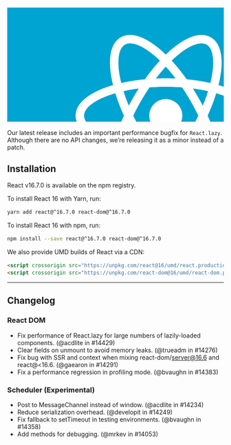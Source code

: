 ![React logo][react]

Our latest release includes an important performance bugfix for `React.lazy`. Although there are no API changes, we’re releasing it as a minor instead of a patch.

## Installation

React v16.7.0 is available on the npm registry.

To install React 16 with Yarn, run:
```bash
yarn add react@^16.7.0 react-dom@^16.7.0
```

To install React 16 with npm, run:
```bash
npm install --save react@^16.7.0 react-dom@^16.7.0
```

We also provide UMD builds of React via a CDN:

```html
<script crossorigin src="https://unpkg.com/react@16/umd/react.production.min.js"></script>
<script crossorigin src="https://unpkg.com/react-dom@16/umd/react-dom.production.min.js"></script>
```
---

## Changelog
### React DOM
- Fix performance of React.lazy for large numbers of lazily-loaded components. (@acdlite in #14429)
- Clear fields on unmount to avoid memory leaks. (@trueadm in #14276)
- Fix bug with SSR and context when mixing react-dom/server@16.6 and react@<16.6. (@gaearon in #14291)
- Fix a performance regression in profiling mode. (@bvaughn in #14383)

### Scheduler (Experimental)
- Post to MessageChannel instead of window. (@acdlite in #14234)
- Reduce serialization overhead. (@developit in #14249)
- Fix fallback to setTimeout in testing environments. (@bvaughn in #14358)
- Add methods for debugging. (@mrkev in #14053)

[react]: react.jpg
